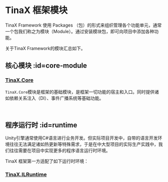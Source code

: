 # TinaX 框架模块 <!-- {docsify-ignore-all} -->

TinaX Framework 使用 Packages （包）的形式来组织管理各个功能单元，通常一个包我们称之为模块（Module）。通过安装模块包，即可向项目中添加各种功能。

关于TinaX Framework的模块汇总如下。

## 核心模块 :id=core-module

### [TinaX.Core](/zh-Hans/core/README)

`TinaX.Core`模块是框架的基础模块，是框架一切功能的宿主和入口。同时提供诸如依赖关系注入（DI）、事件广播系统等基础功能。

<br>

## 程序运行时 :id=runtime

Unity引擎通常使用C#语言进行业务开发。但实际项目开发中，自带的语言开发环境往往无法满足诸如热更新等特殊需求，于是在中大型项目的实际生产实践中，我们往往需要在项目中实现更多的程序语言运行时环境。

TinaX 框架第一方适配了如下运行时环境：

### [TinaX.ILRuntime](/zh-Hans/ilruntime/README)